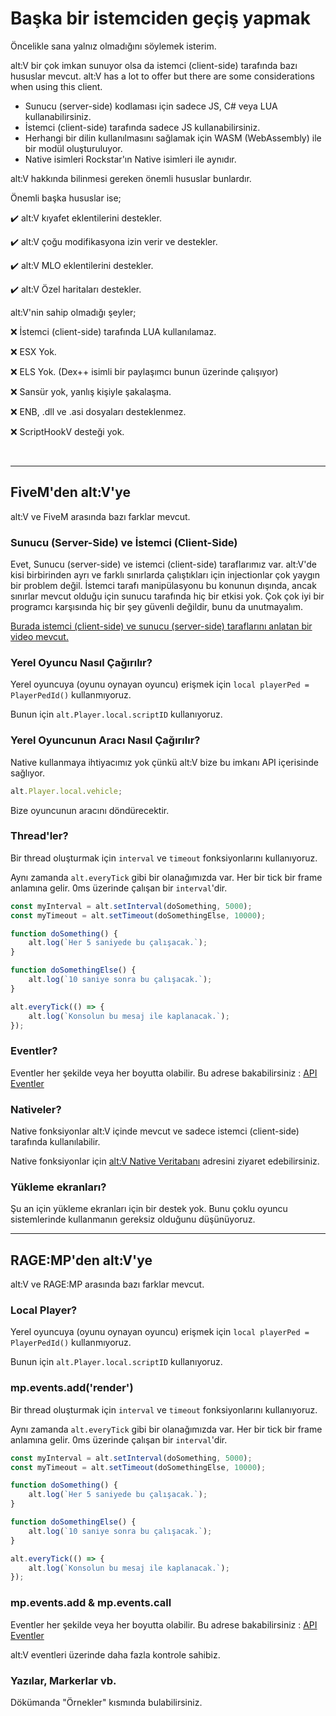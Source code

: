 # Başka bir istemciden geçiş yapmak

Öncelikle sana yalnız olmadığını söylemek isterim.

alt:V bir çok imkan sunuyor olsa da istemci (client-side) tarafında bazı hususlar mevcut.
alt:V has a lot to offer but there are some considerations when using this client.

-   Sunucu (server-side) kodlaması için sadece JS, C# veya LUA kullanabilirsiniz.
-   İstemci (client-side) tarafında sadece JS kullanabilirsiniz.
-   Herhangi bir dilin kullanılmasını sağlamak için WASM (WebAssembly) ile bir modül oluşturuluyor.
-   Native isimleri Rockstar'ın Native isimleri ile aynıdır.

alt:V hakkında bilinmesi gereken önemli hususlar bunlardır.

Önemli başka hususlar ise; 

✔️ alt:V kıyafet eklentilerini destekler.

✔️ alt:V çoğu modifikasyona izin verir ve destekler.

✔️ alt:V MLO eklentilerini destekler.

✔️ alt:V Özel haritaları destekler.

alt:V'nin sahip olmadığı şeyler;

❌ İstemci (client-side) tarafında LUA kullanılamaz.

❌ ESX Yok.

❌ ELS Yok. (Dex++ isimli bir paylaşımcı bunun üzerinde çalışıyor)

❌ Sansür yok, yanlış kişiyle şakalaşma.

❌ ENB, .dll ve .asi dosyaları desteklenmez.

❌ ScriptHookV desteği yok.

<br />

---

## FiveM'den alt:V'ye

alt:V ve FiveM arasında bazı farklar mevcut.

### Sunucu (Server-Side) ve İstemci (Client-Side)

Evet, Sunucu (server-side) ve istemci (client-side) taraflarımız var. alt:V'de kisi birbirinden ayrı ve farklı sınırlarda çalıştıkları için injectionlar çok yaygın bir problem değil. İstemci tarafı manipülasyonu bu konunun dışında, ancak sınırlar mevcut olduğu için sunucu tarafında hiç bir etkisi yok. Çok çok iyi bir programcı karşısında hiç bir şey güvenli değildir, bunu da unutmayalım.

[Burada istemci (client-side) ve sunucu (server-side) taraflarını anlatan bir video mevcut.](https://www.youtube.com/watch?v=z-knlYI_QZM)

### Yerel Oyuncu Nasıl Çağırılır?

Yerel oyuncuya (oyunu oynayan oyuncu) erişmek için `local playerPed = PlayerPedId()` kullanmıyoruz.

Bunun için `alt.Player.local.scriptID` kullanıyoruz.

### Yerel Oyuncunun Aracı Nasıl Çağırılır?

Native kullanmaya ihtiyacımız yok çünkü alt:V bize bu imkanı API içerisinde sağlıyor.

```js
alt.Player.local.vehicle;
```
Bize oyuncunun aracını döndürecektir.

### Thread'ler?

Bir thread oluşturmak için `interval` ve `timeout` fonksiyonlarını kullanıyoruz.

Aynı zamanda `alt.everyTick` gibi bir olanağımızda var. Her bir tick bir frame anlamına gelir. 0ms üzerinde çalışan bir `interval`'dir. 

```js
const myInterval = alt.setInterval(doSomething, 5000);
const myTimeout = alt.setTimeout(doSomethingElse, 10000);

function doSomething() {
    alt.log(`Her 5 saniyede bu çalışacak.`);
}

function doSomethingElse() {
    alt.log(`10 saniye sonra bu çalışacak.`);
}

alt.everyTick(() => {
    alt.log(`Konsolun bu mesaj ile kaplanacak.`);
});
```

### Eventler?

Eventler her şekilde veya her boyutta olabilir. Bu adrese bakabilirsiniz : [API Eventler](../api/events)

### Nativeler?

Native fonksiyonlar alt:V içinde mevcut ve sadece istemci (client-side) tarafında kullanılabilir.

Native fonksiyonlar için [alt:V Native Veritabanı](https://natives.altv.mp) adresini ziyaret edebilirsiniz.

### Yükleme ekranları?

Şu an için yükleme ekranları için bir destek yok. Bunu çoklu oyuncu sistemlerinde kullanmanın gereksiz olduğunu düşünüyoruz.

---

## RAGE:MP'den alt:V'ye

alt:V ve RAGE:MP arasında bazı farklar mevcut.

### Local Player?

Yerel oyuncuya (oyunu oynayan oyuncu) erişmek için `local playerPed = PlayerPedId()` kullanmıyoruz.

Bunun için `alt.Player.local.scriptID` kullanıyoruz.

### mp.events.add('render')

Bir thread oluşturmak için `interval` ve `timeout` fonksiyonlarını kullanıyoruz.

Aynı zamanda `alt.everyTick` gibi bir olanağımızda var. Her bir tick bir frame anlamına gelir. 0ms üzerinde çalışan bir `interval`'dir. 

```js
const myInterval = alt.setInterval(doSomething, 5000);
const myTimeout = alt.setTimeout(doSomethingElse, 10000);

function doSomething() {
    alt.log(`Her 5 saniyede bu çalışacak.`);
}

function doSomethingElse() {
    alt.log(`10 saniye sonra bu çalışacak.`);
}

alt.everyTick(() => {
    alt.log(`Konsolun bu mesaj ile kaplanacak.`);
});
```

### mp.events.add & mp.events.call

Eventler her şekilde veya her boyutta olabilir. Bu adrese bakabilirsiniz : [API Eventler](../api/events)

alt:V eventleri üzerinde daha fazla kontrole sahibiz.

### Yazılar, Markerlar vb.

Dökümanda "Örnekler" kısmında bulabilirsiniz.
